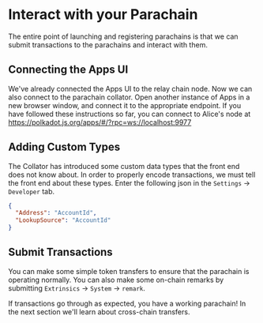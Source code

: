 # Interact with your Parachain

The entire point of launching and registering parachains is that we can submit transactions to the
parachains and interact with them.

## Connecting the Apps UI

We've already connected the Apps UI to the relay chain node. Now we can also connect to the
parachain collator. Open another instance of Apps in a new browser window, and connect it to the
appropriate endpoint. If you have followed these instructions so far, you can connect to Alice's
node at https://polkadot.js.org/apps/#/?rpc=ws://localhost:9977

## Adding Custom Types

The Collator has introduced some custom data types that the front end does not know about. In order
to properly encode transactions, we must tell the front end about these types. Enter the following
json in the `Settings` -> `Developer` tab.

```json
{
  "Address": "AccountId",
  "LookupSource": "AccountId"
}
```

## Submit Transactions

You can make some simple token transfers to ensure that the parachain is operating normally. You can
also make some on-chain remarks by submitting `Extrinsics` -> `System` -> `remark`.

If transactions go through as expected, you have a working parachain! In the next section we'll
learn about cross-chain transfers.
